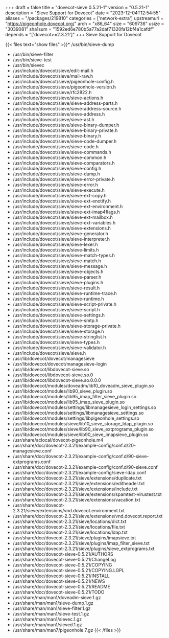 +++
draft = false
title = "dovecot-sieve 0.5.21-1"
version = "0.5.21-1"
description = "Sieve Support for Dovecot"
date = "2023-12-04T12:54:55"
aliases = "/packages/219810"
categories = ['network-extra']
upstreamurl = "https://pigeonhole.dovecot.org/"
arch = "x86_64"
size = "609736"
usize = "3039081"
sha1sum = "1592ed6e780b5a77a2daf71320fa12bf4a1cafdf"
depends = "['dovecot>=2.3.21']"
+++
Sieve Support for Dovecot

{{< files text="show files" >}}* /usr/bin/sieve-dump
* /usr/bin/sieve-filter
* /usr/bin/sieve-test
* /usr/bin/sievec
* /usr/include/dovecot/sieve/edit-mail.h
* /usr/include/dovecot/sieve/mail-raw.h
* /usr/include/dovecot/sieve/pigeonhole-config.h
* /usr/include/dovecot/sieve/pigeonhole-version.h
* /usr/include/dovecot/sieve/rfc2822.h
* /usr/include/dovecot/sieve/sieve-actions.h
* /usr/include/dovecot/sieve/sieve-address-parts.h
* /usr/include/dovecot/sieve/sieve-address-source.h
* /usr/include/dovecot/sieve/sieve-address.h
* /usr/include/dovecot/sieve/sieve-ast.h
* /usr/include/dovecot/sieve/sieve-binary-dumper.h
* /usr/include/dovecot/sieve/sieve-binary-private.h
* /usr/include/dovecot/sieve/sieve-binary.h
* /usr/include/dovecot/sieve/sieve-code-dumper.h
* /usr/include/dovecot/sieve/sieve-code.h
* /usr/include/dovecot/sieve/sieve-commands.h
* /usr/include/dovecot/sieve/sieve-common.h
* /usr/include/dovecot/sieve/sieve-comparators.h
* /usr/include/dovecot/sieve/sieve-config.h
* /usr/include/dovecot/sieve/sieve-dump.h
* /usr/include/dovecot/sieve/sieve-error-private.h
* /usr/include/dovecot/sieve/sieve-error.h
* /usr/include/dovecot/sieve/sieve-execute.h
* /usr/include/dovecot/sieve/sieve-ext-copy.h
* /usr/include/dovecot/sieve/sieve-ext-enotify.h
* /usr/include/dovecot/sieve/sieve-ext-environment.h
* /usr/include/dovecot/sieve/sieve-ext-imap4flags.h
* /usr/include/dovecot/sieve/sieve-ext-mailbox.h
* /usr/include/dovecot/sieve/sieve-ext-variables.h
* /usr/include/dovecot/sieve/sieve-extensions.h
* /usr/include/dovecot/sieve/sieve-generator.h
* /usr/include/dovecot/sieve/sieve-interpreter.h
* /usr/include/dovecot/sieve/sieve-lexer.h
* /usr/include/dovecot/sieve/sieve-limits.h
* /usr/include/dovecot/sieve/sieve-match-types.h
* /usr/include/dovecot/sieve/sieve-match.h
* /usr/include/dovecot/sieve/sieve-message.h
* /usr/include/dovecot/sieve/sieve-objects.h
* /usr/include/dovecot/sieve/sieve-parser.h
* /usr/include/dovecot/sieve/sieve-plugins.h
* /usr/include/dovecot/sieve/sieve-result.h
* /usr/include/dovecot/sieve/sieve-runtime-trace.h
* /usr/include/dovecot/sieve/sieve-runtime.h
* /usr/include/dovecot/sieve/sieve-script-private.h
* /usr/include/dovecot/sieve/sieve-script.h
* /usr/include/dovecot/sieve/sieve-settings.h
* /usr/include/dovecot/sieve/sieve-smtp.h
* /usr/include/dovecot/sieve/sieve-storage-private.h
* /usr/include/dovecot/sieve/sieve-storage.h
* /usr/include/dovecot/sieve/sieve-stringlist.h
* /usr/include/dovecot/sieve/sieve-types.h
* /usr/include/dovecot/sieve/sieve-validator.h
* /usr/include/dovecot/sieve/sieve.h
* /usr/lib/dovecot/dovecot/managesieve
* /usr/lib/dovecot/dovecot/managesieve-login
* /usr/lib/dovecot/libdovecot-sieve.so
* /usr/lib/dovecot/libdovecot-sieve.so.0
* /usr/lib/dovecot/libdovecot-sieve.so.0.0.0
* /usr/lib/dovecot/modules/doveadm/lib10_doveadm_sieve_plugin.so
* /usr/lib/dovecot/modules/lib90_sieve_plugin.so
* /usr/lib/dovecot/modules/lib95_imap_filter_sieve_plugin.so
* /usr/lib/dovecot/modules/lib95_imap_sieve_plugin.so
* /usr/lib/dovecot/modules/settings/libmanagesieve_login_settings.so
* /usr/lib/dovecot/modules/settings/libmanagesieve_settings.so
* /usr/lib/dovecot/modules/settings/libpigeonhole_settings.so
* /usr/lib/dovecot/modules/sieve/lib10_sieve_storage_ldap_plugin.so
* /usr/lib/dovecot/modules/sieve/lib90_sieve_extprograms_plugin.so
* /usr/lib/dovecot/modules/sieve/lib90_sieve_imapsieve_plugin.so
* /usr/share/aclocal/dovecot-pigeonhole.m4
* /usr/share/doc/dovecot-2.3.21/example-config/conf.d/20-managesieve.conf
* /usr/share/doc/dovecot-2.3.21/example-config/conf.d/90-sieve-extprograms.conf
* /usr/share/doc/dovecot-2.3.21/example-config/conf.d/90-sieve.conf
* /usr/share/doc/dovecot-2.3.21/example-config/sieve-ldap.conf
* /usr/share/doc/dovecot-2.3.21/sieve/extensions/duplicate.txt
* /usr/share/doc/dovecot-2.3.21/sieve/extensions/editheader.txt
* /usr/share/doc/dovecot-2.3.21/sieve/extensions/include.txt
* /usr/share/doc/dovecot-2.3.21/sieve/extensions/spamtest-virustest.txt
* /usr/share/doc/dovecot-2.3.21/sieve/extensions/vacation.txt
* /usr/share/doc/dovecot-2.3.21/sieve/extensions/vnd.dovecot.environment.txt
* /usr/share/doc/dovecot-2.3.21/sieve/extensions/vnd.dovecot.report.txt
* /usr/share/doc/dovecot-2.3.21/sieve/locations/dict.txt
* /usr/share/doc/dovecot-2.3.21/sieve/locations/file.txt
* /usr/share/doc/dovecot-2.3.21/sieve/locations/ldap.txt
* /usr/share/doc/dovecot-2.3.21/sieve/plugins/imapsieve.txt
* /usr/share/doc/dovecot-2.3.21/sieve/plugins/imap_filter_sieve.txt
* /usr/share/doc/dovecot-2.3.21/sieve/plugins/sieve_extprograms.txt
* /usr/share/doc/dovecot-sieve-0.5.21/AUTHORS
* /usr/share/doc/dovecot-sieve-0.5.21/ChangeLog
* /usr/share/doc/dovecot-sieve-0.5.21/COPYING
* /usr/share/doc/dovecot-sieve-0.5.21/COPYING.LGPL
* /usr/share/doc/dovecot-sieve-0.5.21/INSTALL
* /usr/share/doc/dovecot-sieve-0.5.21/NEWS
* /usr/share/doc/dovecot-sieve-0.5.21/README
* /usr/share/doc/dovecot-sieve-0.5.21/TODO
* /usr/share/man/man1/doveadm-sieve.1.gz
* /usr/share/man/man1/sieve-dump.1.gz
* /usr/share/man/man1/sieve-filter.1.gz
* /usr/share/man/man1/sieve-test.1.gz
* /usr/share/man/man1/sievec.1.gz
* /usr/share/man/man1/sieved.1.gz
* /usr/share/man/man7/pigeonhole.7.gz
{{< /files >}}